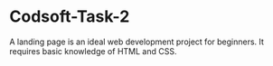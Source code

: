 # Codsoft-Task-2
A landing page is an ideal web development project for beginners. It requires basic knowledge of HTML and CSS.
